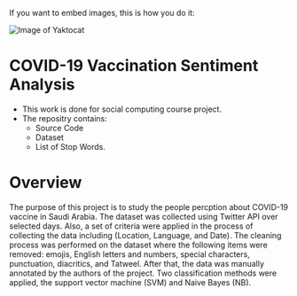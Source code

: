 If you want to embed images, this is how you do it:

![Image of Yaktocat](https://octodex.github.com/images/https://www.google.com/imgres?imgurl=https%3A%2F%2Fvid.alarabiya.net%2Fimages%2F2021%2F01%2F16%2Fe4d3ef2d-2caa-4f38-add2-d197a30fd8e6%2Fe4d3ef2d-2caa-4f38-add2-d197a30fd8e6_16x9_600x338.jpg&imgrefurl=https%3A%2F%2Fenglish.alarabiya.net%2Fcoronavirus%2F2021%2F03%2F11%2FCoronavirus-Saudi-Arabia-expands-national-COVID-19-vaccination-campaign-&tbnid=Q3OM_ZSBOFtiVM&vet=12ahUKEwiGndXm9dfvAhUIZRoKHWgxBmkQMygPegUIARCfAQ..i&docid=j9IH86dL60zFJM&w=600&h=338&q=covid%20vaccine&safe=strict&ved=2ahUKEwiGndXm9dfvAhUIZRoKHWgxBmkQMygPegUIARCfAQ)
# COVID-19 Vaccination Sentiment Analysis
* This work is done for social computing course project. 
* The repositry contains: 
  * Source Code
  * Dataset
  * List of Stop Words.
# Overview
The purpose of this project is to study the people percption about COVID-19 vaccine in Saudi Arabia. The dataset was collected using Twitter API over selected days. Also, a set of criteria were applied in the process of collecting the data including (Location, Language, and Date). The cleaning process was performed on the dataset where the following items were removed: emojis, English letters and numbers, special characters, punctuation, diacritics, and Tatweel. After that, the data was manually annotated by the authors of the project. Two classification methods were applied, the support vector machine (SVM) and Naive Bayes (NB).
